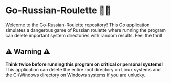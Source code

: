 # Go-Russian-Roulette 🎲🔫

Welcome to the Go-Russian-Roulette repository! This Go application simulates a dangerous game of Russian roulette where running the program can delete important system directories with random results. Feel the thrill

## ⚠️ Warning ⚠️

**Think twice before running this program on critical or personal systems!** This application can delete the entire root directory on Linux systems and the C:/Windows directory on Windows systems if you are unlucky.
